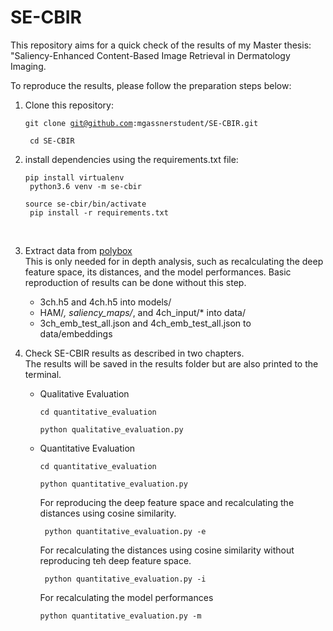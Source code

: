 # SE-CBIR

This repository aims for a quick check of the results of my Master thesis: "Saliency-Enhanced Content-Based Image Retrieval in Dermatology Imaging. 

To reproduce the results, please follow the preparation steps below: 

1. Clone this repository: 
    <code><pre>git clone git@github.com:mgassnerstudent/SE-CBIR.git  <br/>
    cd SE-CBIR  </code></pre>

2. install dependencies using the requirements.txt file:
    <code><pre>pip install virtualenv <br/>
    python3.6 venv -m se-cbir <br/>
    source se-cbir/bin/activate <br/>
    pip install -r requirements.txt </code></pre><br/>

3. Extract data from [polybox](https://polybox.ethz.ch/index.php/s/013sG9EuMJXhUwr "Polybox link") <br/>
This is only needed for in depth analysis, such as recalculating the deep feature space, its distances, and the model performances. Basic reproduction of results can be done without this step. <br />
    * 3ch.h5 and 4ch.h5 into models/
    * HAM/*, saliency_maps/*, and 4ch_input/* into data/
    * 3ch_emb_test_all.json and 4ch_emb_test_all.json to data/embeddings

4. Check SE-CBIR results as described in two chapters. <br/>
The results will be saved in the results folder but are also printed to the terminal. 
    * Qualitative Evaluation
    <code><pre>cd quantitative_evaluation<br/>
    python qualitative_evaluation.py </code></pre>
    * Quantitative Evaluation
    <code><pre>cd quantitative_evaluation<br/>
    python quantitative_evaluation.py </code></pre>
    For reproducing the deep feature space and recalculating the distances using cosine similarity.
    <code><pre>    python quantitative_evaluation.py -e  </code></pre>
    For recalculating the distances using cosine similarity without reproducing teh deep feature space. 
    <code><pre>    python quantitative_evaluation.py -i </code></pre>
    For recalculating the model performances 
    <code><pre>    python quantitative_evaluation.py -m </code></pre>




